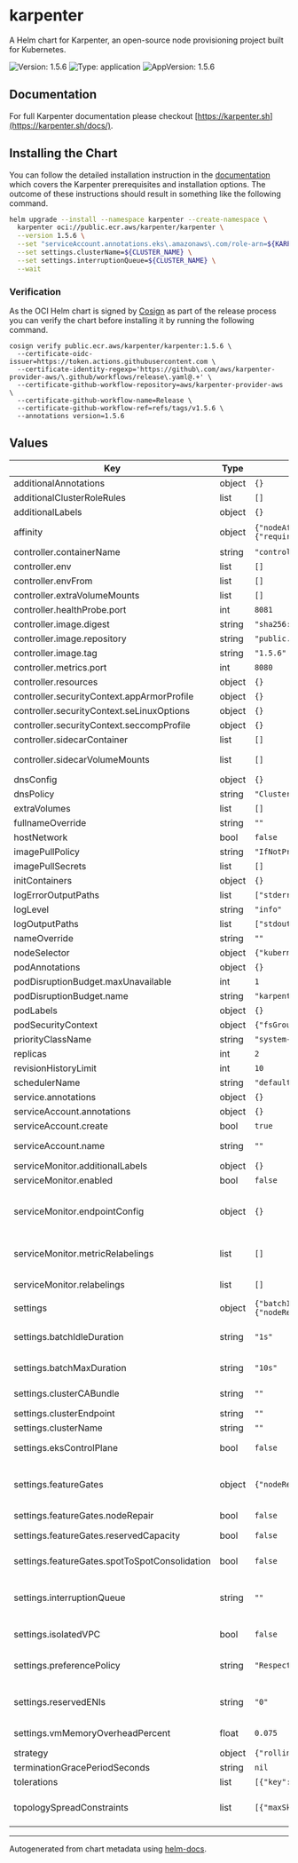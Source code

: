 # karpenter

A Helm chart for Karpenter, an open-source node provisioning project built for Kubernetes.

![Version: 1.5.6](https://img.shields.io/badge/Version-1.5.6-informational?style=flat-square) ![Type: application](https://img.shields.io/badge/Type-application-informational?style=flat-square) ![AppVersion: 1.5.6](https://img.shields.io/badge/AppVersion-1.5.6-informational?style=flat-square)

## Documentation

For full Karpenter documentation please checkout [https://karpenter.sh](https://karpenter.sh/docs/).

## Installing the Chart

You can follow the detailed installation instruction in the [documentation](https://karpenter.sh/docs/getting-started/getting-started-with-karpenter) which covers the Karpenter prerequisites and installation options. The outcome of these instructions should result in something like the following command.

```bash
helm upgrade --install --namespace karpenter --create-namespace \
  karpenter oci://public.ecr.aws/karpenter/karpenter \
  --version 1.5.6 \
  --set "serviceAccount.annotations.eks\.amazonaws\.com/role-arn=${KARPENTER_IAM_ROLE_ARN}" \
  --set settings.clusterName=${CLUSTER_NAME} \
  --set settings.interruptionQueue=${CLUSTER_NAME} \
  --wait
```

### Verification

As the OCI Helm chart is signed by [Cosign](https://github.com/sigstore/cosign) as part of the release process you can verify the chart before installing it by running the following command.

```shell
cosign verify public.ecr.aws/karpenter/karpenter:1.5.6 \
  --certificate-oidc-issuer=https://token.actions.githubusercontent.com \
  --certificate-identity-regexp='https://github\.com/aws/karpenter-provider-aws/\.github/workflows/release\.yaml@.+' \
  --certificate-github-workflow-repository=aws/karpenter-provider-aws \
  --certificate-github-workflow-name=Release \
  --certificate-github-workflow-ref=refs/tags/v1.5.6 \
  --annotations version=1.5.6
```

## Values

| Key | Type | Default | Description |
|-----|------|---------|-------------|
| additionalAnnotations | object | `{}` | Additional annotations to add into metadata. |
| additionalClusterRoleRules | list | `[]` | Specifies additional rules for the core ClusterRole. |
| additionalLabels | object | `{}` | Additional labels to add into metadata. |
| affinity | object | `{"nodeAffinity":{"requiredDuringSchedulingIgnoredDuringExecution":{"nodeSelectorTerms":[{"matchExpressions":[{"key":"karpenter.sh/nodepool","operator":"DoesNotExist"}]}]}},"podAntiAffinity":{"requiredDuringSchedulingIgnoredDuringExecution":[{"topologyKey":"kubernetes.io/hostname"}]}}` | Affinity rules for scheduling the pod. If an explicit label selector is not provided for pod affinity or pod anti-affinity one will be created from the pod selector labels. |
| controller.containerName | string | `"controller"` | Distinguishing container name (containerName: karpenter-controller). |
| controller.env | list | `[]` | Additional environment variables for the controller pod. |
| controller.envFrom | list | `[]` |  |
| controller.extraVolumeMounts | list | `[]` | Additional volumeMounts for the controller container. |
| controller.healthProbe.port | int | `8081` | The container port to use for http health probe. |
| controller.image.digest | string | `"sha256:ac9475f56f883d628ad9a8e50e10011af0340e73f7933feeec038f1e16b80b4b"` | SHA256 digest of the controller image. |
| controller.image.repository | string | `"public.ecr.aws/karpenter/controller"` | Repository path to the controller image. |
| controller.image.tag | string | `"1.5.6"` | Tag of the controller image. |
| controller.metrics.port | int | `8080` | The container port to use for metrics. |
| controller.resources | object | `{}` | Resources for the controller container. |
| controller.securityContext.appArmorProfile | object | `{}` | AppArmor profile for the controller container. |
| controller.securityContext.seLinuxOptions | object | `{}` | SELinux options for the controller container. |
| controller.securityContext.seccompProfile | object | `{}` | Seccomp profile for the controller container. |
| controller.sidecarContainer | list | `[]` | Additional sidecarContainer config |
| controller.sidecarVolumeMounts | list | `[]` | Additional volumeMounts for the sidecar - this will be added to the volume mounts on top of extraVolumeMounts |
| dnsConfig | object | `{}` | Configure DNS Config for the pod |
| dnsPolicy | string | `"ClusterFirst"` | Configure the DNS Policy for the pod |
| extraVolumes | list | `[]` | Additional volumes for the pod. |
| fullnameOverride | string | `""` | Overrides the chart's computed fullname. |
| hostNetwork | bool | `false` | Bind the pod to the host network. This is required when using a custom CNI. |
| imagePullPolicy | string | `"IfNotPresent"` | Image pull policy for Docker images. |
| imagePullSecrets | list | `[]` | Image pull secrets for Docker images. |
| initContainers | object | `{}` | add additional initContainers to run before karpenter container starts |
| logErrorOutputPaths | list | `["stderr"]` | Log errorOutputPaths - defaults to stderr only |
| logLevel | string | `"info"` | Global log level, defaults to 'info' |
| logOutputPaths | list | `["stdout"]` | Log outputPaths - defaults to stdout only |
| nameOverride | string | `""` | Overrides the chart's name. |
| nodeSelector | object | `{"kubernetes.io/os":"linux"}` | Node selectors to schedule the pod to nodes with labels. |
| podAnnotations | object | `{}` | Additional annotations for the pod. |
| podDisruptionBudget.maxUnavailable | int | `1` |  |
| podDisruptionBudget.name | string | `"karpenter"` |  |
| podLabels | object | `{}` | Additional labels for the pod. |
| podSecurityContext | object | `{"fsGroup":65532,"seccompProfile":{"type":"RuntimeDefault"}}` | SecurityContext for the pod. |
| priorityClassName | string | `"system-cluster-critical"` | PriorityClass name for the pod. |
| replicas | int | `2` | Number of replicas. |
| revisionHistoryLimit | int | `10` | The number of old ReplicaSets to retain to allow rollback. |
| schedulerName | string | `"default-scheduler"` | Specify which Kubernetes scheduler should dispatch the pod. |
| service.annotations | object | `{}` | Additional annotations for the Service. |
| serviceAccount.annotations | object | `{}` | Additional annotations for the ServiceAccount. |
| serviceAccount.create | bool | `true` | Specifies if a ServiceAccount should be created. |
| serviceAccount.name | string | `""` | The name of the ServiceAccount to use. If not set and create is true, a name is generated using the fullname template. |
| serviceMonitor.additionalLabels | object | `{}` | Additional labels for the ServiceMonitor. |
| serviceMonitor.enabled | bool | `false` | Specifies whether a ServiceMonitor should be created. |
| serviceMonitor.endpointConfig | object | `{}` | Configuration on `http-metrics` endpoint for the ServiceMonitor. Not to be used to add additional endpoints. See the Prometheus operator documentation for configurable fields https://github.com/prometheus-operator/prometheus-operator/blob/main/Documentation/api-reference/api.md#endpoint |
| serviceMonitor.metricRelabelings | list | `[]` | Metric relabelings for the `http-metrics` endpoint on the ServiceMonitor. For more details on metric relabelings, see: https://prometheus.io/docs/prometheus/latest/configuration/configuration/#metric_relabel_configs |
| serviceMonitor.relabelings | list | `[]` | Relabelings for the `http-metrics` endpoint on the ServiceMonitor. For more details on relabelings, see: https://prometheus.io/docs/prometheus/latest/configuration/configuration/#relabel_config |
| settings | object | `{"batchIdleDuration":"1s","batchMaxDuration":"10s","clusterCABundle":"","clusterEndpoint":"","clusterName":"","eksControlPlane":false,"featureGates":{"nodeRepair":false,"reservedCapacity":false,"spotToSpotConsolidation":false},"interruptionQueue":"","isolatedVPC":false,"preferencePolicy":"Respect","reservedENIs":"0","vmMemoryOverheadPercent":0.075}` | Global Settings to configure Karpenter |
| settings.batchIdleDuration | string | `"1s"` | The maximum amount of time with no new ending pods that if exceeded ends the current batching window. If pods arrive faster than this time, the batching window will be extended up to the maxDuration. If they arrive slower, the pods will be batched separately. |
| settings.batchMaxDuration | string | `"10s"` | The maximum length of a batch window. The longer this is, the more pods we can consider for provisioning at one time which usually results in fewer but larger nodes. |
| settings.clusterCABundle | string | `""` | Cluster CA bundle for TLS configuration of provisioned nodes. If not set, this is taken from the controller's TLS configuration for the API server. |
| settings.clusterEndpoint | string | `""` | Cluster endpoint. If not set, will be discovered during startup (EKS only). |
| settings.clusterName | string | `""` | Cluster name. |
| settings.eksControlPlane | bool | `false` | Marking this true means that your cluster is running with an EKS control plane and Karpenter should attempt to discover cluster details from the DescribeCluster API. |
| settings.featureGates | object | `{"nodeRepair":false,"reservedCapacity":false,"spotToSpotConsolidation":false}` | Feature Gate configuration values. Feature Gates will follow the same graduation process and requirements as feature gates in Kubernetes. More information here https://kubernetes.io/docs/reference/command-line-tools-reference/feature-gates/#feature-gates-for-alpha-or-beta-features. |
| settings.featureGates.nodeRepair | bool | `false` | nodeRepair is ALPHA and is disabled by default. Setting this to true will enable node repair. |
| settings.featureGates.reservedCapacity | bool | `false` | reservedCapacity is ALPHA and is disabled by default. Setting this will enable native on-demand capacity reservation support. |
| settings.featureGates.spotToSpotConsolidation | bool | `false` | spotToSpotConsolidation is ALPHA and is disabled by default. Setting this to true will enable spot replacement consolidation for both single and multi-node consolidation. |
| settings.interruptionQueue | string | `""` | Interruption queue is the name of the SQS queue used for processing interruption events from EC2. Interruption handling is disabled if not specified. Enabling interruption handling may require additional permissions on the controller service account. Additional permissions are outlined in the docs. |
| settings.isolatedVPC | bool | `false` | If true then assume we can't reach AWS services which don't have a VPC endpoint. This also has the effect of disabling look-ups to the AWS pricing endpoint. |
| settings.preferencePolicy | string | `"Respect"` | How the Karpenter scheduler should treat preferences. Preferences include preferredDuringSchedulingIgnoreDuringExecution node and pod affinities/anti-affinities and ScheduleAnyways topologySpreadConstraints. Can be one of 'Ignore' and 'Respect' |
| settings.reservedENIs | string | `"0"` | Reserved ENIs are not included in the calculations for max-pods or kube-reserved. This is most often used in the VPC CNI custom networking setup https://docs.aws.amazon.com/eks/latest/userguide/cni-custom-network.html. |
| settings.vmMemoryOverheadPercent | float | `0.075` | The VM memory overhead as a percent that will be subtracted from the total memory for all instance types. The value of `0.075` equals to 7.5%. |
| strategy | object | `{"rollingUpdate":{"maxUnavailable":1}}` | Strategy for updating the pod. |
| terminationGracePeriodSeconds | string | `nil` | Override the default termination grace period for the pod. |
| tolerations | list | `[{"key":"CriticalAddonsOnly","operator":"Exists"}]` | Tolerations to allow the pod to be scheduled to nodes with taints. |
| topologySpreadConstraints | list | `[{"maxSkew":1,"topologyKey":"topology.kubernetes.io/zone","whenUnsatisfiable":"DoNotSchedule"}]` | Topology spread constraints to increase the controller resilience by distributing pods across the cluster zones. If an explicit label selector is not provided one will be created from the pod selector labels. |

----------------------------------------------

Autogenerated from chart metadata using [helm-docs](https://github.com/norwoodj/helm-docs/).
